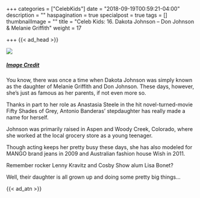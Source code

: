 +++
categories = ["CelebKids"]
date = "2018-09-19T00:59:21-04:00"
description = ""
haspagination = true
specialpost = true
tags = []
thumbnailImage = ""
title = "Celeb Kids: 16. Dakota Johnson – Don Johnson & Melanie Griffith"
weight = 17

+++
{{< ad_head >}}

![](/uploads/14.jpg)
##### [_Image Credit_](http://americanupbeat.com/kids-of-famous-parents-where-are-they-now/16/)

You know, there was once a time when Dakota Johnson was simply known as the daughter of Melanie Griffith and Don Johnson. These days, however, she’s just as famous as her parents, if not even more so.

Thanks in part to her role as Anastasia Steele in the hit novel-turned-movie Fifty Shades of Grey, Antonio Banderas’ stepdaughter has really made a name for herself.

Johnson was primarily raised in Aspen and Woody Creek, Colorado, where she worked at the local grocery store as a young teenager.

Though acting keeps her pretty busy these days, she has also modeled for MANGO brand jeans in 2009 and Australian fashion house Wish in 2011.

Remember rocker Lenny Kravitz and Cosby Show alum Lisa Bonet?

Well, their daughter is all grown up and doing some pretty big things…

{{< ad_atn >}}
